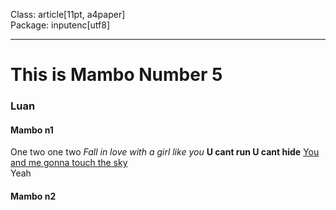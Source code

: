 Class: article[11pt, a4paper]  
Package: inputenc[utf8]  
***  
# This is Mambo Number 5  
### Luan  
#### Mambo n1  
One two one two *Fall in love with a girl like you* **U cant run U cant hide** <u>You and me gonna touch the sky</u>  
Yeah  
#### Mambo n2